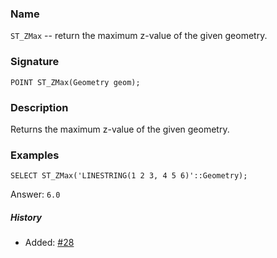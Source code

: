 ### Name
`ST_ZMax` -- return the maximum z-value of the given geometry.

### Signature

```mysql
POINT ST_ZMax(Geometry geom);
```

### Description

Returns the maximum z-value of the given geometry.

### Examples

```mysql
SELECT ST_ZMax('LINESTRING(1 2 3, 4 5 6)'::Geometry);
```
Answer:    `6.0`

##### History

* Added: [#28](https://github.com/irstv/H2GIS/pull/28)
